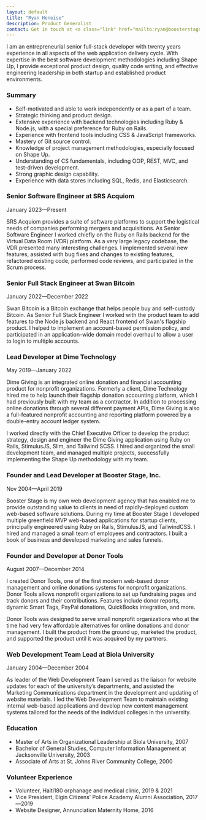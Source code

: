 ```yaml
---
layout: default
title: "Ryan Heneise"
description: Product Generalist
contact: Get in touch at <a class="link" href="mailto:ryan@boosterstage.com">ryan@boosterstage.com</a>
---
```


I am an entrepreneurial senior full-stack developer with twenty years experience in all aspects of the web application delivery cycle. With expertise in the best software development methodologies including Shape Up, I provide exceptional product design, quality code writing, and effective engineering leadership in both startup and established product environments.

### Summary

- Self-motivated and able to work independently or as a part of a team.
- Strategic thinking and product design.
- Extensive experience with backend technologies including Ruby & Node.js, with a special preference for Ruby on Rails.
- Experience with frontend tools including CSS & JavaScript frameworks.
- Mastery of Git source control.
- Knowledge of project management methodologies, especially focused on Shape Up.
- Understanding of CS fundamentals, including OOP, REST, MVC, and test-driven development.
- Strong graphic design capability.
- Experience with data stores including SQL, Redis, and Elasticsearch.

### Senior Software Engineer at SRS Acquiom
January 2023—Present

SRS Acquiom provides a suite of software platforms to support the logistical needs of companies performing mergers and acquisitions. As Senior Software Engineer I worked chiefly on the Ruby on Rails backend for the Virtual Data Room (VDR) platform. As a very large legacy codebase, the VDR presented many interesting challenges. I implemented several new features, assisted with bug fixes and changes to existing features, refactored existing code, performed code reviews, and participated in the Scrum process.

### Senior Full Stack Engineer at Swan Bitcoin
January 2022—December 2022

Swan Bitcoin is a Bitcoin exchange that helps people buy and self-custody Bitcoin. As Senior Full Stack Engineer I worked with the product team to add features to the Node.js backend and React frontend of Swan's flagship product. I helped to implement an account-based permission policy, and participated in an application-wide domain model overhaul to allow a user to login to multiple accounts. 

### Lead Developer at Dime Technology
May 2019—January 2022

Dime Giving is an integrated online donation and financial accounting product for nonprofit organizations. Formerly a client, Dime Technology hired me to help launch their flagship donation accounting platform, which I had previously built with my team as a contractor. In addition to processing online donations through several different payment APIs, Dime Giving is also a full-featured nonprofit accounting and reporting platform powered by a double-entry account ledger system. 

I worked directly with the Chief Executive Officer to develop the product strategy, design and engineer the Dime Giving application using Ruby on Rails, StimulusJS, Slim, and Tailwind SCSS. I hired and organized the small development team, and managed multiple projects, successfully implementing the Shape Up methodology with my team. 

### Founder and Lead Developer at Booster Stage, Inc.
Nov 2004—April 2019

Booster Stage is my own web development agency that has enabled me to provide outstanding value to clients in need of rapidly-deployed custom web-based software solutions. During my time at Booster Stage I developed multiple greenfield MVP web-based applications for startup clients, principally engineered using Ruby on Rails, StimulusJS, and TailwindCSS. I hired and managed a small team of employees and contractors. I built a book of business and developed marketing and sales funnels.

### Founder and Developer at Donor Tools
August 2007—December 2014

I created Donor Tools, one of the first modern web-based donor management and online donations systems for nonprofit organizations. Donor Tools allows nonprofit organizations to set up fundraising pages and track donors and their contributions. Features include donor reports, dynamic Smart Tags, PayPal donations, QuickBooks integration, and more.  
  
Donor Tools was designed to serve small nonprofit organizations who at the time had very few affordable alternatives for online donations and donor management. I built the product from the ground up, marketed the product, and supported the product until it was acquired by my partners.

### Web Development Team Lead at Biola University
January 2004—December 2004

As leader of the Web Development Team I served as the liaison for website updates for each of the university’s departments, and assisted the Marketing Communications department in the development and updating of website materials. I led the Web Development Team to maintain existing internal web-based applications and develop new content management systems tailored for the needs of the individual colleges in the university.

### Education

- Master of Arts in Organizational Leadership at Biola University, 2007
- Bachelor of General Studies, Computer Information Management at Jacksonville University, 2003
- Associate of Arts at St. Johns River Community College, 2000

### Volunteer Experience

- Volunteer, Haiti180 orphanage and medical clinic, 2019 & 2021
- Vice President, Elgin Citizens’ Police Academy Alumni Association, 2017—2019
- Website Designer, Annunciation Maternity Home, 2016